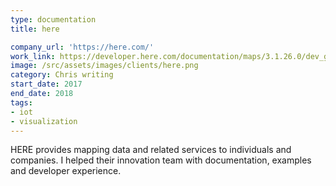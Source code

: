 ```yaml
---
type: documentation
title: here

company_url: 'https://here.com/'
work_link: https://developer.here.com/documentation/maps/3.1.26.0/dev_guide/index.html
image: /src/assets/images/clients/here.png
category: Chris writing
start_date: 2017
end_date: 2018
tags:
- iot
- visualization
---
```


HERE provides mapping data and related services to individuals and companies. I helped their innovation team with documentation, examples and developer experience.
